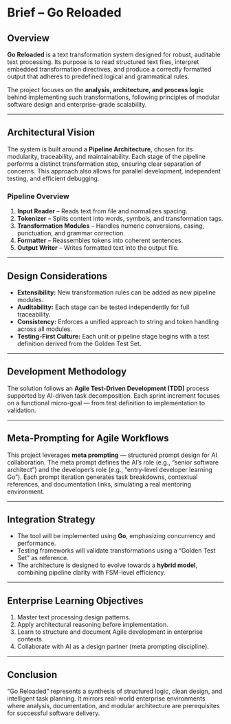 # Brief – Go Reloaded

## Overview
**Go Reloaded** is a text transformation system designed for robust, auditable text processing. Its purpose is to read structured text files, interpret embedded transformation directives, and produce a correctly formatted output that adheres to predefined logical and grammatical rules.

The project focuses on the **analysis, architecture, and process logic** behind implementing such transformations, following principles of modular software design and enterprise-grade scalability.

---

## Architectural Vision
The system is built around a **Pipeline Architecture**, chosen for its modularity, traceability, and maintainability. Each stage of the pipeline performs a distinct transformation step, ensuring clear separation of concerns. This approach also allows for parallel development, independent testing, and efficient debugging.

### Pipeline Overview
1. **Input Reader** – Reads text from file and normalizes spacing.
2. **Tokenizer** – Splits content into words, symbols, and transformation tags.
3. **Transformation Modules** – Handles numeric conversions, casing, punctuation, and grammar correction.
4. **Formatter** – Reassembles tokens into coherent sentences.
5. **Output Writer** – Writes formatted text into the output file.

---

## Design Considerations
- **Extensibility:** New transformation rules can be added as new pipeline modules.
- **Auditability:** Each stage can be tested independently for full traceability.
- **Consistency:** Enforces a unified approach to string and token handling across all modules.
- **Testing-First Culture:** Each unit or pipeline stage begins with a test definition derived from the Golden Test Set.

---

## Development Methodology
The solution follows an **Agile Test-Driven Development (TDD)** process supported by AI-driven task decomposition. Each sprint increment focuses on a functional micro-goal — from test definition to implementation to validation.

---

## Meta-Prompting for Agile Workflows
This project leverages **meta prompting** — structured prompt design for AI collaboration. The meta prompt defines the AI’s role (e.g., “senior software architect”) and the developer’s role (e.g., “entry-level developer learning Go”). Each prompt iteration generates task breakdowns, contextual references, and documentation links, simulating a real mentoring environment.

---

## Integration Strategy
- The tool will be implemented using **Go**, emphasizing concurrency and performance.
- Testing frameworks will validate transformations using a “Golden Test Set” as reference.
- The architecture is designed to evolve towards a **hybrid model**, combining pipeline clarity with FSM-level efficiency.

---

## Enterprise Learning Objectives
1. Master text processing design patterns.
2. Apply architectural reasoning before implementation.
3. Learn to structure and document Agile development in enterprise contexts.
4. Collaborate with AI as a design partner (meta prompting discipline).

---

## Conclusion
“Go Reloaded” represents a synthesis of structured logic, clean design, and intelligent task planning. It mirrors real-world enterprise environments where analysis, documentation, and modular architecture are prerequisites for successful software delivery.
